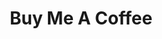 ---
title: Buy Me A Coffee
redirect_to: https://buymeacoffee.com/varunsridharan23
redirect_from:
    - /donate/buymeacoffee/
    - /sponsor/buymeacoffee/
    - /buymeacoffee/
---